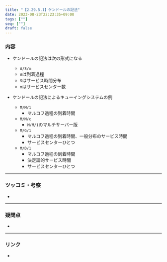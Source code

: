 ```yaml
---
title: "【2.29.5.1】ケンドールの記法"
date: 2023-08-23T22:23:35+09:00
tags: [""]
seq: [""]
draft: false
---
```


### 内容
- ケンドールの記法は次の形式になる
  - `A/S/m`
  - `A`は到着過程
  - `S`はサービス時間分布
  - `m`はサービスセンター数

- ケンドールの記法によるキューイングシステムの例
  - `M/M/1`
    - マルコフ過程の到着時間
  - `M/M/c`
    - `M/M/1`のマルチサーバー版
  - `M/G/1`
    - マルコフ過程の到着時間、一般分布のサービス時間
    - サービスセンターひとつ
  - `M/D/1`
    - マルコフ過程の到着時間
    - 決定論的サービス時間
    - サービスセンターひとつ

---
### ツッコミ・考察
- 

---
### 疑問点
- 


---
### リンク
- 